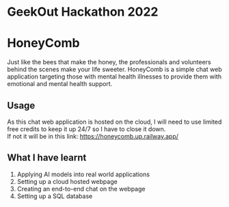 # GeekOut Hackathon 2022

# HoneyComb
Just like the bees that make the honey, the professionals and volunteers behind the scenes make your life sweeter. HoneyComb is a simple chat web application targeting those with mental health illnesses to provide them with emotional and mental health support.

## Usage
As this chat web application is hosted on the cloud, I will need to use limited free credits to keep it up 24/7 so I have to close it down.\
If not it will be in this link: https://honeycomb.up.railway.app/

## What I have learnt
1. Applying AI models into real world applications
2. Setting up a cloud hosted webpage
3. Creating an end-to-end chat on the webpage
4. Setting up a SQL database
